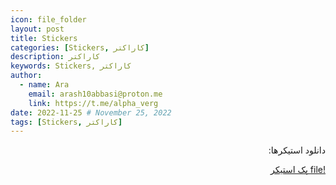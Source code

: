 ```yaml
---
icon: file_folder
layout: post
title: Stickers
categories: [Stickers, کاراکتر]
description: کاراکتر
keywords: Stickers, کاراکتر
author:
  - name: Ara
    email: arash10abbasi@proton.me
    link: https://t.me/alpha_verg
date: 2022-11-25 # November 25, 2022
tags: [Stickers, کاراکتر]
---
```


<div dir='rtl'>

دانلود استیکرها:

[!file پک استیکر](../Content/Sticker/Sticker.zip)